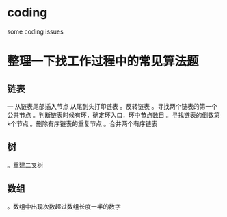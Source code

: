 # coding
some coding issues
# 整理一下找工作过程中的常见算法题

## 链表
   — 从链表尾部插入节点
   从尾到头打印链表
   。反转链表
   。寻找两个链表的第一个公共节点
   。判断链表时候有环，确定环入口，环中节点数目
   。寻找链表的倒数第k个节点
   。删除有序链表的重复节点
   。合并两个有序链表
## 树
   。重建二叉树
## 数组
   。数组中出现次数超过数组长度一半的数字
